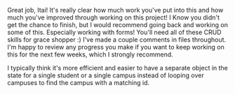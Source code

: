 Great job, Itai! It's really clear how much work you've put into this and how much you've improved through working on this project! I Know you didn't get the chance to finish, but I would recommend going back and working on some of this. Especially working with forms! You'll need all of these CRUD skills for grace shopper :) I've made a couple comments in files throughout. I'm happy to review any progress you make if you want to keep working on this for the next few weeks, which I strongly recommend. 

I typically think it's more efficient and easier to have a separate object in the state for a single student or a single campus instead of looping over campuses to find the campus with a matching id.
